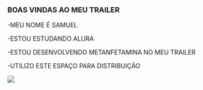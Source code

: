  ### BOAS VINDAS AO MEU TRAILER

-MEU NOME É SAMUEL

-ESTOU ESTUDANDO ALURA

-ESTOU DESENVOLVENDO METANFETAMINA NO MEU TRAILER

-UTILIZO ESTE ESPAÇO PARA DISTRIBUIÇÃO

![](https://media1.tenor.com/m/cDl7v8avyC0AAAAd/breaking-bad-walter-white.gif)

